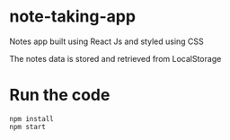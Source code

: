 # note-taking-app

Notes app built using React Js and styled using CSS

The notes data is stored and retrieved from LocalStorage

# Run the code

```
npm install
npm start
```
